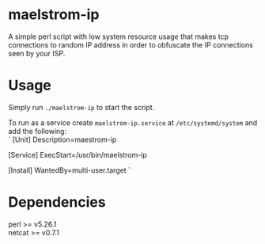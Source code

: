 # maelstrom-ip

A simple perl script with low system resource usage that makes tcp connections to random IP address in order to obfuscate the IP connections seen by your ISP.

# Usage

Simply run `./maelstrom-ip` to start the script. <br />

To run as a service create `maelstrom-ip.service` at `/etc/systemd/system` and add the following: <br />
`
[Unit]
Description=maestrom-ip

[Service]
ExecStart=/usr/bin/maelstrom-ip

[Install]
WantedBy=multi-user.target
`


# Dependencies
perl >= v5.26.1 <br />
netcat >= v0.7.1 <br />


